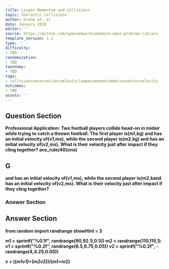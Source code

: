 ```yaml
---
title: Linear Momentum and Collisions
topic: Inelastic Collisions
author: Urone et. al
date: January 2018
editor: ''
source: https://github.com/openwebwork/webwork-open-problem-library
template_version: 1.1
type: ''
difficulty:
- TBD
randomization:
- TBD
taxonomy:
- TBD
tags:
- collisionconservationinelasticlawmassmomentummotionvectorvelocity
outcomes:
- TBD
assets: ''
---
```


## Question Section 

<b>
<b>Professional Application:<b> Two football players collide head-on in midair while trying to catch a thrown football. The first player is(m1,kg) and has an initial velocity of(v1,ms), while the second player is(m2,kg) and has an initial velocity of(v2,ms). What is their velocity just after impact if they cling together?
ans_rule(40)(ms)

## G
and has an initial velocity of(v1,ms), while the second player is(m2,kand has an initial velocity of(v2,ms). What is their velocity just after impact if they cling together?
### Answer Section


## Answer Section

from random import randrange
showHint = 3

m1 = sprintf("%0.1f", randrange(90,92.5,0.5))
m2 = randrange(110,115,1)
v1 = sprintf("%0.2f", randrange(6.5,6.75,0.05))
v2 = sprintf("%0.2f", -randrange(4,4.25,0.05))

v = ((m1*v1)+(m2*v2))/(m1+m2)